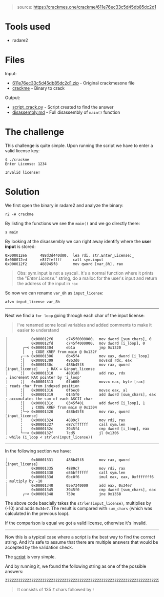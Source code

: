 
> source: https://crackmes.one/crackme/611e76ec33c5d45db85dc2d1

# Tools used

- radare2

# Files

Input:
- [611e76ec33c5d45db85dc2d1.zip](611e76ec33c5d45db85dc2d1.zip) - Original crackmesone file
- [crackme](crackme) - Binary to crack

Output:
- [script_crack.py](script_crack.py) - Script created to find the answer
- [disassembly.md](disassembly.md) - Full disassembly of `main()` function

# The challenge

This challenge is quite simple.
Upon running the script we have to enter a valid license key:

```
$ ./crackme        
Enter License: 1234

Invalid license!
```

# Solution

We first open the binary in radare2 and analyze the binary:

`r2 -A crackme`

By listing the functions we see the `main()` and we go directly there:

`s main`

By looking at the disassembly we can right away identify where the **user input** is stored:

```assembly
0x000012e6      488d3d440d00.  lea rdi, str.Enter_License:_
0x000012ed      e8f7feffff     call sym.input
0x000012f2      488945f8       mov qword [var_8h], rax   
```

> Obs: sym.input is not a syscall. It's a normal function where it prints the "_Enter License:_" string, do a malloc for the user's input and return the address of the input in `rax`

So now we can rename `var_8h` as `input_license`:

`afvn input_license var_8h`

---

Next we find a `for loop` going through each char of the input license:

> I've renamed some local variables and added comments to make it easier to understand

```assembly
│           0x000012f6      c745f0000000.  mov dword [sum_chars], 0                                                                                                                                                                                 
│           0x000012fd      c745f4000000.  mov dword [i_loop], 0                                                                                                                                                                                    
│       ┌─< 0x00001304      eb1a           jmp 0x1320                                                                                                                                                                                               
│       │   ; CODE XREF from main @ 0x132f                                                                                                                                                                                                          
│      ┌──> 0x00001306      8b45f4         mov eax, dword [i_loop]                                                                                                                                                                                  
│      ╎│   0x00001309      4863d0         movsxd rdx, eax                                                                                                                                                                                          
│      ╎│   0x0000130c      488b45f8       mov rax, qword [input_license]    ; RAX = &input_license                                                                                                                                                 
│      ╎│   0x00001310      4801d0         add rax, rdx                ; increment RAX pointer by 'i_loop'                                                                                                                                          
│      ╎│   0x00001313      0fb600         movzx eax, byte [rax]       ; reads char from indexed position                                                                                                                                           
│      ╎│   0x00001316      0fbec0         movsx eax, al                                                                                                                                                                                            
│      ╎│   0x00001319      0145f0         add dword [sum_chars], eax    ; accumulates the sum of each ASCII char                                                                                                                                   
│      ╎│   0x0000131c      8345f401       add dword [i_loop], 1                                                                                                                                                                                    
│      ╎│   ; CODE XREF from main @ 0x1304                                                                                                                                                                                                          
│      ╎└─> 0x00001320      488b45f8       mov rax, qword [input_license]                                                                                                                                                                           
│      ╎    0x00001324      4889c7         mov rdi, rax
│      ╎    0x00001327      e87cffffff     call sym.len
│      ╎    0x0000132c      3945f4         cmp dword [i_loop], eax                                                                                                                                                                                  
│      └──< 0x0000132f      7cd5           jl 0x1306                   ; while (i_loop < strlen(input_license)) 
```

---

In the following section we have:

```assembly
│           0x00001331      488b45f8       mov rax, qword [input_license]                                                                                                                                                                           
│           0x00001335      4889c7         mov rdi, rax
│           0x00001338      e86bffffff     call sym.len
│           0x0000133d      6bc0f6         imul eax, eax, 0xfffffff6    ; multiply by -10                                                                                                                                                           
│           0x00001340      05e7340000     add eax, 0x34e7                                                                                                                                                                                          
│           0x00001345      3945f0         cmp dword [sum_chars], eax                                                                                                                                                                               
│       ┌─< 0x00001348      750e           jne 0x1358  
```

The above code bascially takes the `strlen(input_license)`, multiplies by (-10) and adds `0x34e7`. The result is compared with `sum_chars` (which was calculated in the previous loop).

If the comparison is equal we got a valid license, otherwise it's invalid.

---

Now this is a typical case where a script is the best way to find the correct string. And it's safe to assume that there are multiple answers that would be accepted by the validation check.

The [script](script_crack.py) is very simple.

And by running it, we found the following string as one of the possible answers:

```
ZZZZZZZZZZZZZZZZZZZZZZZZZZZZZZZZZZZZZZZZZZZZZZZZZZZZZZZZZZZZZZZZZZZZZZZZZZZZZZZZZZZZZZZZZZZZZZZZZZZZZZZZZZZZZZZZZZZZZZZZZZZZZZZZZZZZZZZ!
```
> It consists of 135 `Z` chars followed by `!`
